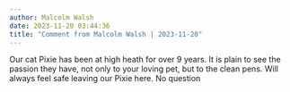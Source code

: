 ```yaml
---
author: Malcolm Walsh
date: 2023-11-20 03:44:36
title: "Comment from Malcolm Walsh | 2023-11-20"
---
```

Our cat Pixie has been at high heath for over 9 years. It is plain to see the passion they have, not only to your loving pet, but to the clean pens. Will always feel safe leaving our Pixie here. No question 

